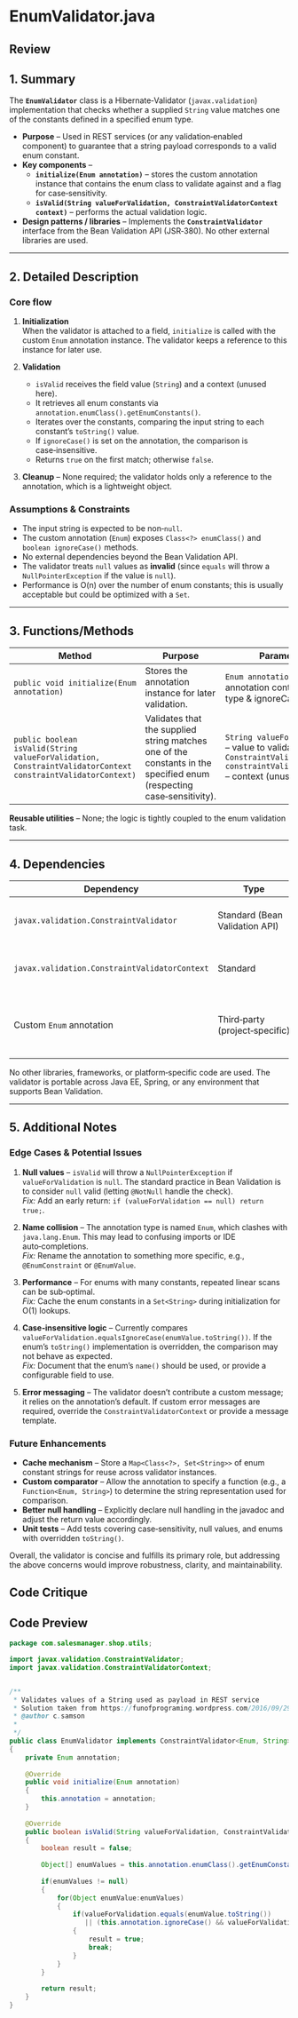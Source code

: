 # EnumValidator.java

## Review

## 1. Summary
The **`EnumValidator`** class is a Hibernate‑Validator (`javax.validation`) implementation that checks whether a supplied `String` value matches one of the constants defined in a specified enum type.  
* **Purpose** – Used in REST services (or any validation‑enabled component) to guarantee that a string payload corresponds to a valid enum constant.  
* **Key components** –  
  * **`initialize(Enum annotation)`** – stores the custom annotation instance that contains the enum class to validate against and a flag for case‑sensitivity.  
  * **`isValid(String valueForValidation, ConstraintValidatorContext context)`** – performs the actual validation logic.  
* **Design patterns / libraries** – Implements the **`ConstraintValidator`** interface from the Bean Validation API (JSR‑380). No other external libraries are used.

---

## 2. Detailed Description
### Core flow
1. **Initialization**  
   When the validator is attached to a field, `initialize` is called with the custom `Enum` annotation instance. The validator keeps a reference to this instance for later use.

2. **Validation**  
   * `isValid` receives the field value (`String`) and a context (unused here).  
   * It retrieves all enum constants via `annotation.enumClass().getEnumConstants()`.  
   * Iterates over the constants, comparing the input string to each constant’s `toString()` value.  
   * If `ignoreCase()` is set on the annotation, the comparison is case‑insensitive.  
   * Returns `true` on the first match; otherwise `false`.

3. **Cleanup** – None required; the validator holds only a reference to the annotation, which is a lightweight object.

### Assumptions & Constraints
* The input string is expected to be non‑`null`.  
* The custom annotation (`Enum`) exposes `Class<?> enumClass()` and `boolean ignoreCase()` methods.  
* No external dependencies beyond the Bean Validation API.  
* The validator treats `null` values as **invalid** (since `equals` will throw a `NullPointerException` if the value is `null`).  
* Performance is O(n) over the number of enum constants; this is usually acceptable but could be optimized with a `Set`.

---

## 3. Functions/Methods

| Method | Purpose | Parameters | Returns | Side‑Effects |
|--------|---------|------------|---------|--------------|
| `public void initialize(Enum annotation)` | Stores the annotation instance for later validation. | `Enum annotation` – custom annotation containing enum type & ignoreCase flag | `void` | None |
| `public boolean isValid(String valueForValidation, ConstraintValidatorContext constraintValidatorContext)` | Validates that the supplied string matches one of the constants in the specified enum (respecting case‑sensitivity). | `String valueForValidation` – value to validate<br>`ConstraintValidatorContext constraintValidatorContext` – context (unused) | `boolean` – `true` if value matches an enum constant, `false` otherwise | None |

**Reusable utilities** – None; the logic is tightly coupled to the enum validation task.

---

## 4. Dependencies

| Dependency | Type | Notes |
|------------|------|-------|
| `javax.validation.ConstraintValidator` | Standard (Bean Validation API) | Provides the contract for custom validators. |
| `javax.validation.ConstraintValidatorContext` | Standard | Passed by the framework; not used in this implementation. |
| Custom `Enum` annotation | Third‑party (project‑specific) | Assumed to expose `enumClass()` and `ignoreCase()` methods. |

No other libraries, frameworks, or platform‑specific code are used. The validator is portable across Java EE, Spring, or any environment that supports Bean Validation.

---

## 5. Additional Notes

### Edge Cases & Potential Issues
1. **Null values** – `isValid` will throw a `NullPointerException` if `valueForValidation` is `null`. The standard practice in Bean Validation is to consider `null` valid (letting `@NotNull` handle the check).  
   *Fix:* Add an early return: `if (valueForValidation == null) return true;`.

2. **Name collision** – The annotation type is named `Enum`, which clashes with `java.lang.Enum`. This may lead to confusing imports or IDE auto‑completions.  
   *Fix:* Rename the annotation to something more specific, e.g., `@EnumConstraint` or `@EnumValue`.

3. **Performance** – For enums with many constants, repeated linear scans can be sub‑optimal.  
   *Fix:* Cache the enum constants in a `Set<String>` during initialization for O(1) lookups.

4. **Case‑insensitive logic** – Currently compares `valueForValidation.equalsIgnoreCase(enumValue.toString())`. If the enum’s `toString()` implementation is overridden, the comparison may not behave as expected.  
   *Fix:* Document that the enum’s `name()` should be used, or provide a configurable field to use.

5. **Error messaging** – The validator doesn’t contribute a custom message; it relies on the annotation’s default. If custom error messages are required, override the `ConstraintValidatorContext` or provide a message template.

### Future Enhancements
- **Cache mechanism** – Store a `Map<Class<?>, Set<String>>` of enum constant strings for reuse across validator instances.
- **Custom comparator** – Allow the annotation to specify a function (e.g., a `Function<Enum, String>`) to determine the string representation used for comparison.
- **Better null handling** – Explicitly declare null handling in the javadoc and adjust the return value accordingly.
- **Unit tests** – Add tests covering case‑sensitivity, null values, and enums with overridden `toString()`.

Overall, the validator is concise and fulfills its primary role, but addressing the above concerns would improve robustness, clarity, and maintainability.

## Code Critique



## Code Preview

```java
package com.salesmanager.shop.utils;

import javax.validation.ConstraintValidator;
import javax.validation.ConstraintValidatorContext;


/**
 * Validates values of a String used as payload in REST service
 * Solution taken from https://funofprograming.wordpress.com/2016/09/29/java-enum-validator/
 * @author c.samson
 *
 */
public class EnumValidator implements ConstraintValidator<Enum, String>
{
    private Enum annotation;
 
    @Override
    public void initialize(Enum annotation)
    {
        this.annotation = annotation;
    }
 
    @Override
    public boolean isValid(String valueForValidation, ConstraintValidatorContext constraintValidatorContext)
    {
        boolean result = false;
         
        Object[] enumValues = this.annotation.enumClass().getEnumConstants();
         
        if(enumValues != null)
        {
            for(Object enumValue:enumValues)
            {
                if(valueForValidation.equals(enumValue.toString()) 
                   || (this.annotation.ignoreCase() && valueForValidation.equalsIgnoreCase(enumValue.toString())))
                {
                    result = true; 
                    break;
                }
            }
        }
         
        return result;
    }
}



```
